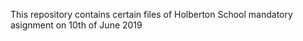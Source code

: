 This repository contains certain files of Holberton School mandatory asignment on 10th of June 2019
